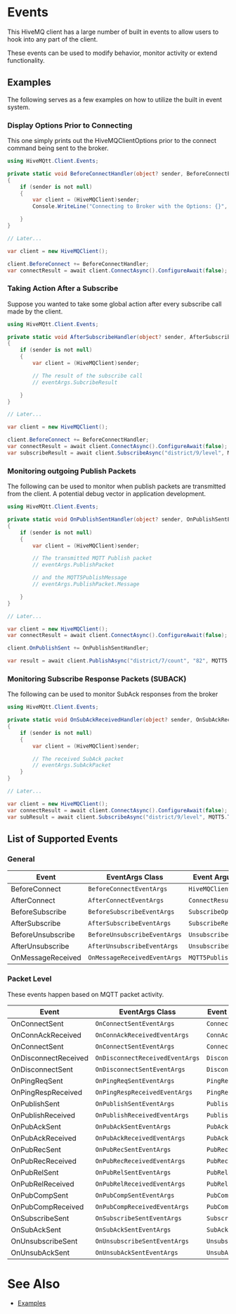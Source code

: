 # Events

This HiveMQ client has a large number of built in events to allow users to hook into any part of the client.

These events can be used to modify behavior, monitor activity or extend functionality.

## Examples

The following serves as a few examples on how to utilize the built in event system.

### Display Options Prior to Connecting

This one simply prints out the HiveMQClientOptions prior to the connect command being sent to the broker.

```C#
using HiveMQtt.Client.Events;

private static void BeforeConnectHandler(object? sender, BeforeConnectEventArgs eventArgs)
{
    if (sender is not null)
    {
        var client = (HiveMQClient)sender;
        Console.WriteLine("Connecting to Broker with the Options: {}", eventArgs.Options)

    }
}

// Later...

var client = new HiveMQClient();

client.BeforeConnect += BeforeConnectHandler;
var connectResult = await client.ConnectAsync().ConfigureAwait(false);
```

### Taking Action After a Subscribe

Suppose you wanted to take some global action after every subscribe call made by the client.

```C#
using HiveMQtt.Client.Events;

private static void AfterSubscribeHandler(object? sender, AfterSubscribeEventArgs eventArgs)
{
    if (sender is not null)
    {
        var client = (HiveMQClient)sender;

        // The result of the subscribe call
        // eventArgs.SubcribeResult

    }
}

// Later...

var client = new HiveMQClient();

client.BeforeConnect += BeforeConnectHandler;
var connectResult = await client.ConnectAsync().ConfigureAwait(false);
var subscribeResult = await client.SubscribeAsync("district/9/level", MQTT5.Types.QualityOfService.ExactlyOnceDelivery).ConfigureAwait(false);
```

### Monitoring outgoing Publish Packets

The following can be used to monitor when publish packets are transmitted from the client.  A potential debug vector in application development.

```C#
using HiveMQtt.Client.Events;

private static void OnPublishSentHandler(object? sender, OnPublishSentEventArgs eventArgs)
{
    if (sender is not null)
    {
        var client = (HiveMQClient)sender;

        // The transmitted MQTT Publish packet
        // eventArgs.PublishPacket

        // and the MQTT5PublishMessage
        // eventArgs.PublishPacket.Message

    }
}

// Later...

var client = new HiveMQClient();
var connectResult = await client.ConnectAsync().ConfigureAwait(false);

client.OnPublishSent += OnPublishSentHandler;

var result = await client.PublishAsync("district/7/count", "82", MQTT5.Types.QualityOfService.AtLeastOnceDelivery).ConfigureAwait(false);
```

### Monitoring Subscribe Response Packets (SUBACK)

The following can be used to monitor SubAck responses from the broker

```C#
using HiveMQtt.Client.Events;

private static void OnSubAckReceivedHandler(object? sender, OnSubAckReceivedEventArgs eventArgs)
{
    if (sender is not null)
    {
        var client = (HiveMQClient)sender;

        // The received SubAck packet
        // eventArgs.SubAckPacket
    }
}

// Later...

var client = new HiveMQClient();
var connectResult = await client.ConnectAsync().ConfigureAwait(false);
var subResult = await client.SubscribeAsync("district/9/level", MQTT5.Types.QualityOfService.ExactlyOnceDelivery).ConfigureAwait(false);
```

## List of Supported Events

### General

| Event         | EventArgs Class          | Event Arguments      |
| ------------- | ------------------------ | -------------------- |
| BeforeConnect | `BeforeConnectEventArgs` | `HiveMQClientOptions`  |
| AfterConnect  | `AfterConnectEventArgs` | `ConnectResult` |
| BeforeSubscribe | `BeforeSubscribeEventArgs` | `SubscribeOptions`  |
| AfterSubscribe  | `AfterSubscribeEventArgs` |  `SubscribeResult` |
| BeforeUnsubscribe | `BeforeUnsubscribeEventArgs` | `UnsubscribeOptions`  |
| AfterUnsubscribe  | `AfterUnsubscribeEventArgs` |  `UnsubscribeResult` |
| OnMessageReceived | `OnMessageReceivedEventArgs` |  `MQTT5PublishMessage` |

### Packet Level

These events happen based on MQTT packet activity.

| Event         | EventArgs Class          | Event Arguments      |
| ------------- | ------------------------ | -------------------- |
| OnConnectSent        | `OnConnectSentEventArgs`     |  `ConnectPacket` |
| OnConnAckReceived    | `OnConnAckReceivedEventArgs` |  `ConnAckPacket` |
| OnConnectSent        | `OnConnectSentEventArgs`     |  `ConnectPacket` |
| OnDisconnectReceived | `OnDisconnectReceivedEventArgs` |  `DisconnectPacket` |
| OnDisconnectSent     | `OnDisconnectSentEventArgs`  |  `DisconnectPacket` |
| OnPingReqSent        | `OnPingReqSentEventArgs`     |  `PingReqPacket` |
| OnPingRespReceived   | `OnPingRespReceivedEventArgs` |  `PingRespPacket` |
| OnPublishSent        | `OnPublishSentEventArgs`     |  `PublishPacket` |
| OnPublishReceived    | `OnPublishReceivedEventArgs` |  `PublishPacket` |
| OnPubAckSent         | `OnPubAckSentEventArgs`      |  `PubAckPacket` |
| OnPubAckReceived     | `OnPubAckReceivedEventArgs` |  `PubAckPacket` |
| OnPubRecSent         | `OnPubRecSentEventArgs`     |  `PubRecPacket` |
| OnPubRecReceived     | `OnPubRecReceivedEventArgs` |  `PubRecPacket` |
| OnPubRelSent         | `OnPubRelSentEventArgs`     |  `PubRelPacket` |
| OnPubRelReceived     | `OnPubRelReceivedEventArgs` |  `PubRelPacket` |
| OnPubCompSent        | `OnPubCompSentEventArgs`    |  `PubCompPacket` |
| OnPubCompReceived    | `OnPubCompReceivedEventArgs` |  `PubCompPacket` |
| OnSubscribeSent      | `OnSubscribeSentEventArgs`    |  `SubscribePacket` |
| OnSubAckSent         | `OnSubAckSentEventArgs`    |  `SubAckPacket` |
| OnUnsubscribeSent    | `OnUnsubscribeSentEventArgs`    |  `UnsubscribePacket` |
| OnUnsubAckSent       | `OnUnsubAckSentEventArgs`    |  `UnsubAckPacket` |

# See Also

* [Examples](https://github.com/hivemq/hivemq-mqtt-client-dotnet/blob/main/Documentation/Examples.md)
